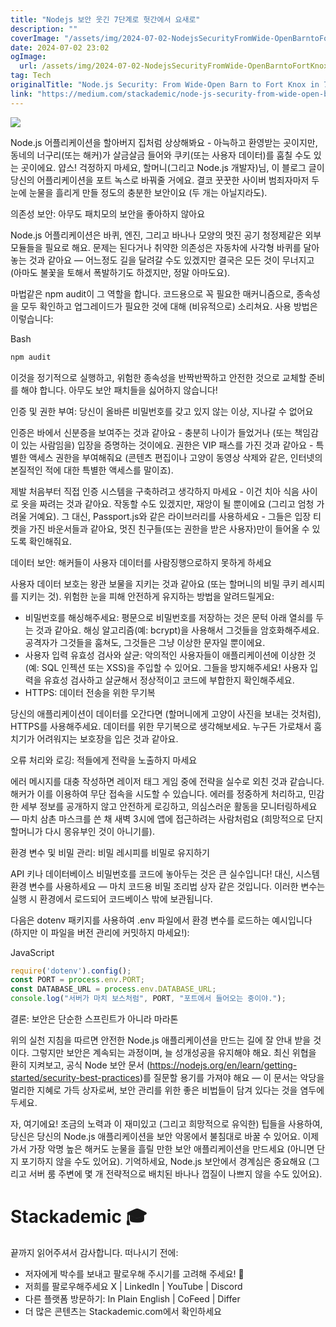 ```yaml
---
title: "Nodejs 보안 웃긴 7단계로 헛간에서 요새로"
description: ""
coverImage: "/assets/img/2024-07-02-NodejsSecurityFromWide-OpenBarntoFortKnoxin7HilariousSteps_0.png"
date: 2024-07-02 23:02
ogImage: 
  url: /assets/img/2024-07-02-NodejsSecurityFromWide-OpenBarntoFortKnoxin7HilariousSteps_0.png
tag: Tech
originalTitle: "Node.js Security: From Wide-Open Barn to Fort Knox in 7 Hilarious Steps"
link: "https://medium.com/stackademic/node-js-security-from-wide-open-barn-to-fort-knox-in-7-hilarious-steps-d51e67d29489"
---
```



<img src="/assets/img/2024-07-02-NodejsSecurityFromWide-OpenBarntoFortKnoxin7HilariousSteps_0.png" />

Node.js 어플리케이션을 할아버지 집처럼 상상해봐요 - 아늑하고 환영받는 곳이지만, 동네의 너구리(또는 해커)가 살금살금 들어와 쿠키(또는 사용자 데이터)를 훔칠 수도 있는 곳이에요. 얍스! 걱정하지 마세요, 할머니(그리고 Node.js 개발자)님, 이 블로그 글이 당신의 어플리케이션을 포트 녹스로 바꿔줄 거에요. 결코 꿋꿋한 사이버 범죄자마저 두 눈에 눈물을 흘리게 만들 정도의 충분한 보안이요 (두 개는 아닐지라도).

의존성 보안: 아무도 패치모의 보안을 좋아하지 않아요

Node.js 어플리케이션은 바퀴, 엔진, 그리고 바나나 모양의 멋진 공기 청정제같은 외부 모듈들을 필요로 해요. 문제는 된다거나 취약한 의존성은 자동차에 사각형 바퀴를 달아놓는 것과 같아요 — 어느정도 길을 달려갈 수도 있겠지만 결국은 모든 것이 무너지고 (아마도 불꽃을 토해서 폭발하기도 하겠지만, 정말 아마도요).

<div class="content-ad"></div>

마법같은 npm audit이 그 역할을 합니다. 코드용으로 꼭 필요한 매커니즘으로, 종속성을 모두 확인하고 업그레이드가 필요한 것에 대해 (비유적으로) 소리쳐요. 사용 방법은 이렇습니다:

Bash

```js
npm audit
```

이것을 정기적으로 실행하고, 위험한 종속성을 반짝반짝하고 안전한 것으로 교체할 준비를 해야 합니다. 아무도 보안 패치들을 싫어하지 않습니다!

<div class="content-ad"></div>

인증 및 권한 부여: 당신이 올바른 비밀번호를 갖고 있지 않는 이상, 지나갈 수 없어요

인증은 바에서 신분증을 보여주는 것과 같아요 - 충분히 나이가 들었거나 (또는 책임감이 있는 사람임을) 입장을 증명하는 것이에요. 권한은 VIP 패스를 가진 것과 같아요 - 특별한 액세스 권한을 부여해줘요 (콘텐츠 편집이나 고양이 동영상 삭제와 같은, 인터넷의 본질적인 적에 대한 특별한 액세스를 말이죠).

제발 처음부터 직접 인증 시스템을 구축하려고 생각하지 마세요 - 이건 치아 식음 사이로 옷을 짜려는 것과 같아요. 작동할 수도 있겠지만, 재앙이 될 뿐이에요 (그리고 엄청 가려울 거예요). 그 대신, Passport.js와 같은 라이브러리를 사용하세요 - 그들은 입장 티켓을 가진 바운서들과 같아요, 멋진 친구들(또는 권한을 받은 사용자)만이 들어올 수 있도록 확인해줘요.

데이터 보안: 해커들이 사용자 데이터를 사람징행으로하지 못하게 하세요

<div class="content-ad"></div>

사용자 데이터 보호는 왕관 보물을 지키는 것과 같아요 (또는 할머니의 비밀 쿠키 레시피를 지키는 것). 위험한 눈을 피해 안전하게 유지하는 방법을 알려드릴게요:

- 비밀번호를 해싱해주세요: 평문으로 비밀번호를 저장하는 것은 문턱 아래 열쇠를 두는 것과 같아요. 해싱 알고리즘(예: bcrypt)을 사용해서 그것들을 암호화해주세요. 공격자가 그것들을 훔쳐도, 그것들은 그냥 이상한 문자일 뿐이에요.
- 사용자 입력 유효성 검사와 살균: 악의적인 사용자들이 애플리케이션에 이상한 것(예: SQL 인젝션 또는 XSS)을 주입할 수 있어요. 그들을 방지해주세요! 사용자 입력을 유효성 검사하고 살균해서 정상적이고 코드에 부합한지 확인해주세요.
- HTTPS: 데이터 전송을 위한 무기복

당신의 애플리케이션이 데이터를 오간다면 (할머니에게 고양이 사진을 보내는 것처럼), HTTPS를 사용해주세요. 데이터를 위한 무기복으로 생각해보세요. 누구든 가로채서 훔치기가 어려워지는 보호장을 입은 것과 같아요.

오류 처리와 로깅: 적들에게 전략을 노출하지 마세요

<div class="content-ad"></div>

에러 메시지를 대충 작성하면 레이저 태그 게임 중에 전략을 실수로 외친 것과 같습니다. 해커가 이를 이용하여 무단 접속을 시도할 수 있습니다. 에러를 정중하게 처리하고, 민감한 세부 정보를 공개하지 않고 안전하게 로깅하고, 의심스러운 활동을 모니터링하세요 — 마치 삼촌 마스크를 쓴 채 새벽 3시에 앱에 접근하려는 사람처럼요 (희망적으로 단지 할머니가 다시 몽유부인 것이 아니기를).

환경 변수 및 비밀 관리: 비밀 레시피를 비밀로 유지하기

API 키나 데이터베이스 비밀번호를 코드에 놓아두는 것은 큰 실수입니다! 대신, 시스템 환경 변수를 사용하세요 — 마치 코드용 비밀 조리법 상자 같은 것입니다. 이러한 변수는 실행 시 환경에서 로드되어 코드베이스 밖에 보관됩니다.

다음은 dotenv 패키지를 사용하여 .env 파일에서 환경 변수를 로드하는 예시입니다 (하지만 이 파일을 버전 관리에 커밋하지 마세요!):

<div class="content-ad"></div>

JavaScript

```js
require('dotenv').config();
const PORT = process.env.PORT;
const DATABASE_URL = process.env.DATABASE_URL;
console.log("서버가 마치 보스처럼", PORT, "포트에서 들어오는 중이야.");
```

결론: 보안은 단순한 스프린트가 아니라 마라톤

위의 실천 지침을 따르면 안전한 Node.js 애플리케이션을 만드는 길에 잘 안내 받을 것이다. 그렇지만 보안은 계속되는 과정이며, 늘 성개성공을 유지해야 해요. 최신 위협을 환히 지켜보고, 공식 Node 보안 문서 (https://nodejs.org/en/learn/getting-started/security-best-practices)를 질문할 용기를 가져야 해요 — 이 문서는 악당을 멀리한 지혜로 가득 상자로써, 보안 관리를 위한 좋은 비법들이 담겨 있다는 것을 염두에 두세요.

<div class="content-ad"></div>

자, 여기에요! 조금의 노력과 이 재미있고 (그리고 희망적으로 유익한) 팁들을 사용하여, 당신은 당신의 Node.js 애플리케이션을 보안 악몽에서 불침대로 바꿀 수 있어요. 이제 가서 가장 악명 높은 해커도 눈물을 흘릴 만한 보안 애플리케이션을 만드세요 (아니면 단지 포기하지 않을 수도 있어요). 기억하세요, Node.js 보안에서 경계심은 중요해요 (그리고 서버 룸 주변에 몇 개 전략적으로 배치된 바나나 껍질이 나쁘지 않을 수도 있어요).

# Stackademic 🎓

끝까지 읽어주셔서 감사합니다. 떠나시기 전에:

- 저자에게 박수를 보내고 팔로우해 주시기를 고려해 주세요! 👏
- 저희를 팔로우해주세요 X | LinkedIn | YouTube | Discord
- 다른 플랫폼 방문하기: In Plain English | CoFeed | Differ
- 더 많은 콘텐츠는 Stackademic.com에서 확인하세요
